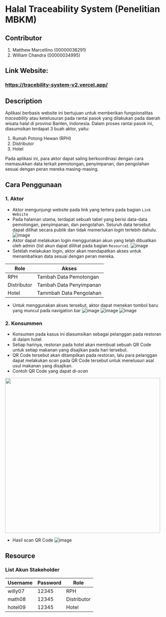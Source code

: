 # Halal Traceability System (Penelitian MBKM)

## Contributor
1. Matthew Marcellino (00000036291)
2. William Chandra (00000034995)

## Link Website:
### https://tracebility-system-v2.vercel.app/

## Description
Aplikasi berbasis website ini bertujuan untuk memberikan fungsionalitas _traceability_ atau ketelusuran pada rantai pasok yang dilakukan pada daerah wisata halal di provinsi Banten, Indonesia. Dalam proses rantai pasok ini, diasumsikan terdapat 3 buah aktor, yaitu:
1. Rumah Potong Hewan (RPH)
2. Distributor
3. Hotel

Pada aplikasi ini, para aktor dapat saling berkoordinasi dengan cara memasukkan data terkait pemotongan, penyimpanan, dan pengolahan sesuai dengan peran mereka masing-masing.

## Cara Penggunaan
### 1. Aktor
- Aktor mengunjungi website pada link yang tertera pada bagian `Link Website`
- Pada halaman utama, terdapat sebuah tabel yang berisi data-data pemotongan, penyimpanan, dan pengolahan. Seluruh data tersebut dapat dilihat secara publik dan tidak memerlukan _login_ terlebih dahulu.
![image](https://user-images.githubusercontent.com/81855912/172972830-1fedf540-380e-4d8d-9432-a08917d8a40d.png)
- Aktor dapat melakukan login menggunakan akun yang telah dibuatkan oleh admin (list akun dapat dilihat pada bagian `Resource`).
![image](https://user-images.githubusercontent.com/81855912/172973471-bdfa9369-c37e-492e-b2ac-770bdf54b2a3.png)
- Setelah melakukan login, aktor akan mendapatkan akses untuk menambahkan data sesuai dengan peran mereka.

| Role  | Akses |
| ------------- | ------------- |
| RPH | Tambah Data Pemotongan |
| Distributor | Tambah Data Penyimpanan |
| Hotel | Tammbah Data Pengolahan |

- Untuk menggunakan akses tersebut, aktor dapat menekan tombol baru yang muncul pada navigation bar
![image](https://user-images.githubusercontent.com/81855912/172974055-d5580453-f258-4d6d-a8de-07fd8932b917.png)
![image](https://user-images.githubusercontent.com/81855912/172974145-a48c5cc4-c7cc-44d4-a353-1d2051c14b3e.png)
![image](https://user-images.githubusercontent.com/81855912/172974216-194f3d53-1a67-43ca-b732-4253506e94db.png)


### 2. Konsummen
- Konsumen pada kasus ini diasumsikan sebagai pelanggan pada restoran di dalam hotel. 
- Setiap harinya, restoran pada hotel akan membuat sebuah QR Code untuk setiap makanan yang disajikan pada hari tersebut. 
- QR Code tersebut akan ditampilkan pada restoran, lalu para pelanggan dapat melakukan _scan_ pada QR Code tersebut untuk menelusuri asal usul makanan yang disajikan.
- Contoh QR Code yang dapat di-_scan_
<img src="https://user-images.githubusercontent.com/81855912/172974690-dd50ae9b-bdcd-479f-b906-c24cc9f8eea6.png" width="500">

- Hasil scan QR Code
![image](https://user-images.githubusercontent.com/81855912/172975166-97a12367-1fb8-4667-b02f-10771810723e.png)


## Resource
### List Akun Stakeholder
| Username  | Password | Role |
| ------------- | ------------- | ------------- |
| willy07  | 12345 | RPH |
| math08  | 12345 | Distributor |
| hotel09  | 12345 | Hotel |
